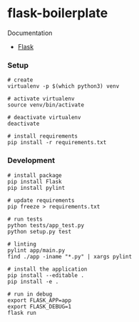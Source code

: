 # flask-boilerplate

Documentation

* [Flask](http://flask.pocoo.org)

### Setup

```
# create
virtualenv -p $(which python3) venv

# activate virtualenv
source venv/bin/activate

# deactivate virtualenv
deactivate

# install requirements
pip install -r requirements.txt
```

### Development

```
# install package
pip install Flask
pip install pylint

# update requirements
pip freeze > requirements.txt

# run tests
python tests/app_test.py
python setup.py test

# linting
pylint app/main.py
find ./app -iname "*.py" | xargs pylint

# install the application
pip install --editable .
pip install -e .

# run in debug
export FLASK_APP=app
export FLASK_DEBUG=1
flask run
```
